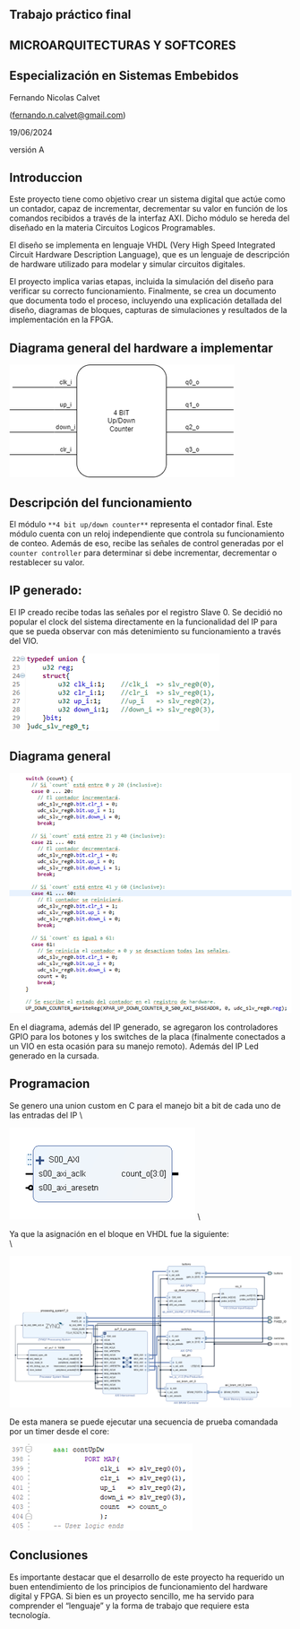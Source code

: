 ## **Trabajo práctico final**


## MICROARQUITECTURAS Y SOFTCORES


## Especialización en Sistemas Embebidos

Fernando Nicolas Calvet 

([fernando.n.calvet@gmail.com](mailto:apermingeat@gmail.com))

19/06/2024 

versión A




## Introduccion
Este proyecto tiene como objetivo crear un sistema digital que actúe como un contador, capaz de incrementar, decrementar su valor en función de los comandos recibidos a través de la interfaz AXI. Dicho módulo se hereda del diseñado en la materia Circuitos Logicos Programables.

El diseño se implementa en lenguaje VHDL (Very High Speed Integrated Circuit Hardware Description Language), que es un lenguaje de descripción de hardware utilizado para modelar y simular circuitos digitales.

El proyecto implica varias etapas, incluida la simulación del diseño para verificar su correcto funcionamiento. Finalmente, se crea un documento que documenta todo el proceso, incluyendo una explicación detallada del diseño, diagramas de bloques, capturas de simulaciones y resultados de la implementación en la FPGA.


## Diagrama general del hardware a implementar


![alt_text](images/image1.png "image_tooltip")



## Descripción del funcionamiento

El módulo `**4 bit up/down counter**` representa el contador final. Este módulo cuenta con un reloj independiente que controla su funcionamiento de conteo. Además de eso, recibe las señales de control generadas por el `counter controller` para determinar si debe incrementar, decrementar o restablecer su valor.


## IP generado:

El IP creado recibe todas las señales por el registro Slave 0. Se decidió no popular el clock del sistema directamente en la funcionalidad del IP para que se pueda observar con más detenimiento su funcionamiento a través del VIO.


![alt_text](images/image2.png "image_tooltip")



## Diagrama general




![alt_text](images/image3.png "image_tooltip")


En el diagrama, además del IP generado, se agregaron los controladores GPIO para los botones y los switches de la placa (finalmente conectados a un VIO en esta ocasión para su manejo remoto). Además del IP Led generado en la cursada.


## Programacion

Se genero una union custom en C para el manejo bit a bit de cada uno de las entradas del IP \




![alt_text](images/image4.png "image_tooltip")
 \


Ya que la asignación en el bloque en VHDL fue la siguiente: \
 \


![alt_text](images/image5.png "image_tooltip")


De esta manera se puede ejecutar una secuencia de prueba comandada por un timer desde el core:



![alt_text](images/image6.png "image_tooltip")



## Conclusiones

Es importante destacar que el desarrollo de este proyecto ha requerido un buen entendimiento de los principios de funcionamiento del hardware digital y FPGA. Si bien es un proyecto sencillo, me ha servido para comprender el “lenguaje” y la forma de trabajo que requiere esta tecnología.
